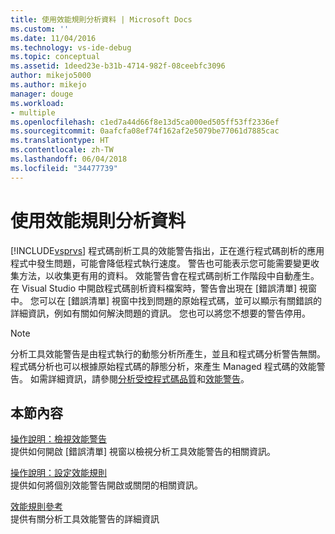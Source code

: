 ```yaml
---
title: 使用效能規則分析資料 | Microsoft Docs
ms.custom: ''
ms.date: 11/04/2016
ms.technology: vs-ide-debug
ms.topic: conceptual
ms.assetid: 1deed23e-b31b-4714-982f-08ceebfc3096
author: mikejo5000
ms.author: mikejo
manager: douge
ms.workload:
- multiple
ms.openlocfilehash: c1ed7a44d66f8e13d5ca000ed505ff53ff2336ef
ms.sourcegitcommit: 0aafcfa08ef74f162af2e5079be77061d7885cac
ms.translationtype: HT
ms.contentlocale: zh-TW
ms.lasthandoff: 06/04/2018
ms.locfileid: "34477739"
---
```

# <a name="use-performance-rules-to-analyze-data"></a>使用效能規則分析資料
[!INCLUDE[vsprvs](../code-quality/includes/vsprvs_md.md)] 程式碼剖析工具的效能警告指出，正在進行程式碼剖析的應用程式中發生問題，可能會降低程式執行速度。 警告也可能表示您可能需要變更收集方法，以收集更有用的資料。 效能警告會在程式碼剖析工作階段中自動產生。 在 Visual Studio 中開啟程式碼剖析資料檔案時，警告會出現在 [錯誤清單] 視窗中。 您可以在 [錯誤清單] 視窗中找到問題的原始程式碼，並可以顯示有關錯誤的詳細資訊，例如有關如何解決問題的資訊。 您也可以將您不想要的警告停用。  
  
> [!NOTE]
>  分析工具效能警告是由程式執行的動態分析所產生，並且和程式碼分析警告無關。 程式碼分析也可以根據原始程式碼的靜態分析，來產生 Managed 程式碼的效能警告。 如需詳細資訊，請參閱[分析受控程式碼品質](../code-quality/analyzing-managed-code-quality-by-using-code-analysis.md)和[效能警告](../code-quality/performance-warnings.md)。  
  
## <a name="in-this-section"></a>本節內容  
 [操作說明：檢視效能警告](../profiling/how-to-view-performance-warnings.md)  
 提供如何開啟 [錯誤清單] 視窗以檢視分析工具效能警告的相關資訊。  
  
 [操作說明：設定效能規則](../profiling/how-to-configure-performance-rules.md)  
 提供如何將個別效能警告開啟或關閉的相關資訊。  
  
 [效能規則參考](../profiling/performance-rules-reference.md)  
 提供有關分析工具效能警告的詳細資訊